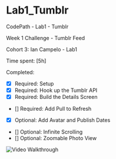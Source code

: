 # Lab1_Tumblr
CodePath - Lab1 - Tumblr

Week 1 Challenge - Tumblr Feed

Cohort 3: Ian Campelo - Lab1

Time spent: [5h]

Completed:

* [x] Required: Setup
* [x] Required: Hook up the Tumblr API
* [x] Required: Build the Details Screen
* [] Required: Add Pull to Refresh
* [x] Optional: Add Avatar and Publish Dates
* [] Optional: Infinite Scrolling
* [] Optional: Zoomable Photo View

![Video Walkthrough](file.gif)